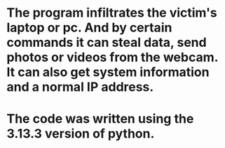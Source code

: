 # The program infiltrates the victim's laptop or pc. And by certain commands it can steal data, send photos or videos from the webcam. It can also get system information and a normal IP address.

# The code was written using the 3.13.3 version of python. 
